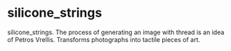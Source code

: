 # silicone_strings
silicone_strings.
The process of generating an image with thread is an idea of Petros Vrellis.
Transforms photographs into tactile pieces of art.

